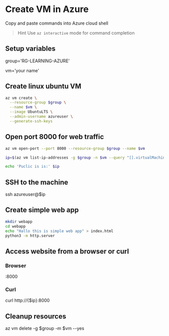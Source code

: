 # Create VM in Azure

Copy and paste commands into Azure cloud shell

> Hint
> Use `az interactive` mode for command completion

## Setup variables
group='RG-LEARNING-AZURE'

vm='your name'

## Create linux ubuntu VM
```bash
az vm create \
  --resource-group $group \
  --name $vm \
  --image UbuntuLTS \
  --admin-username azureuser \
  --generate-ssh-keys
```

## Open port 8000 for web traffic
```bash
az vm open-port --port 8000 --resource-group $group --name $vm

ip=$(az vm list-ip-addresses -g $group -n $vm --query "[].virtualMachine.network.publicIpAddresses[*].ipAddress" -o tsv)

echo 'Puclic is is:' $ip
```

## SSH to the machine
ssh azureuser@$ip

## Create simple web app

```bash
mkdir webapp
cd webapp
echo "Hallo this is simple web app" > index.html
python3 -m http.server
```

## Access website from a browser or curl

### Browser

<IP Address>:8000

### Curl

curl http://{$ip}:8000

## Cleanup resources

az vm delete  -g $group -m $vm --yes
